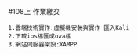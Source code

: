  #108上 作業繳交

```
1.雲端技術實作:虛擬機安裝與實作 匯入Kali
2.下載ios檔匯成ova檔
3.網站伺服器架設:XAMPP


```


##

###

####

#####

######
